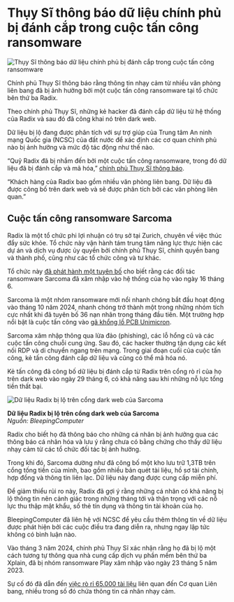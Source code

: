 # Thụy Sĩ thông báo dữ liệu chính phủ bị đánh cắp trong cuộc tấn công ransomware

![Thụy Sĩ thông báo dữ liệu chính phủ bị đánh cắp trong cuộc tấn công ransomware](https://www.bleepstatic.com/content/hl-images/2022/01/06/swiss-flag.jpg)

Chính phủ Thụy Sĩ thông báo rằng thông tin nhạy cảm từ nhiều văn phòng liên bang đã bị ảnh hưởng bởi một cuộc tấn công ransomware tại tổ chức bên thứ ba Radix.

Theo chính phủ Thụy Sĩ, những kẻ hacker đã đánh cắp dữ liệu từ hệ thống của Radix và sau đó đã công khai nó trên dark web.

Dữ liệu bị lộ đang được phân tích với sự trợ giúp của Trung tâm An ninh mạng Quốc gia (NCSC) của đất nước để xác định các cơ quan chính phủ nào bị ảnh hưởng và mức độ tác động như thế nào.

“Quỹ Radix đã bị nhắm đến bởi một cuộc tấn công ransomware, trong đó dữ liệu đã bị đánh cắp và mã hóa,” [chính phủ Thụy Sĩ thông báo](https://www.news.admin.ch/en/newnsb/T5AZeWNEPFGe).

“Khách hàng của Radix bao gồm nhiều văn phòng liên bang. Dữ liệu đã được công bố trên dark web và sẽ được phân tích bởi các văn phòng liên quan.”

## Cuộc tấn công ransomware Sarcoma

Radix là một tổ chức phi lợi nhuận có trụ sở tại Zurich, chuyên về việc thúc đẩy sức khỏe. Tổ chức này vận hành tám trung tâm năng lực thực hiện các dự án và dịch vụ được ủy quyền bởi chính phủ Thụy Sĩ, chính quyền bang và thành phố, cũng như các tổ chức công và tư khác.

Tổ chức này [đã phát hành một tuyên bố](https://www.radix.ch/media/4vhnnese/informationen-zum-cyberangriff-auf-radix-20250630.pdf) cho biết rằng các đối tác ransomware Sarcoma đã xâm nhập vào hệ thống của họ vào ngày 16 tháng 6.

Sarcoma là một nhóm ransomware mới nổi nhanh chóng bắt đầu hoạt động vào tháng 10 năm 2024, nhanh chóng trở thành một trong những nhóm tích cực nhất khi đã tuyên bố 36 nạn nhân trong tháng đầu tiên. Một trường hợp nổi bật là cuộc tấn công vào [gã khổng lồ PCB Unimicron](https://www.bleepingcomputer.com/news/security/sarcoma-ransomware-claims-breach-at-giant-pcb-maker-unimicron/).

Sarcoma xâm nhập thông qua lừa đảo (phishing), các lỗ hổng cũ và các cuộc tấn công chuỗi cung ứng. Sau đó, các hacker thường tận dụng các kết nối RDP và di chuyển ngang trên mạng. Trong giai đoạn cuối của cuộc tấn công, kẻ tấn công đánh cắp dữ liệu và cũng có thể mã hóa nó.

Kẻ tấn công đã công bố dữ liệu bị đánh cắp từ Radix trên cổng rò rỉ của họ trên dark web vào ngày 29 tháng 6, có khả năng sau khi những nỗ lực tống tiền thất bại.

![Dữ liệu Radix bị lộ trên cổng dark web của Sarcoma](https://www.bleepstatic.com/images/news/u/1220909/2025/June/sarcoma.jpg)

**Dữ liệu Radix bị lộ trên cổng dark web của Sarcoma**  
_Nguồn: BleepingComputer_

Radix cho biết họ đã thông báo cho những cá nhân bị ảnh hưởng qua các thông báo cá nhân hóa và lưu ý rằng chưa có bằng chứng cho thấy dữ liệu nhạy cảm từ các tổ chức đối tác bị ảnh hưởng.

Trong khi đó, Sarcoma dường như đã công bố một kho lưu trữ 1,3TB trên cổng tống tiền của mình, bao gồm nhiều bản quét tài liệu, hồ sơ tài chính, hợp đồng và thông tin liên lạc. Dữ liệu này đang được cung cấp miễn phí.

Để giảm thiểu rủi ro này, Radix đã gợi ý rằng những cá nhân có khả năng bị lộ thông tin nên cảnh giác trong những tháng tới và thận trọng với các nỗ lực thu thập mật khẩu, số thẻ tín dụng và thông tin tài khoản của họ.

BleepingComputer đã liên hệ với NCSC để yêu cầu thêm thông tin về dữ liệu được phát hiện bởi các cuộc điều tra đang diễn ra, nhưng ngay lập tức không có bình luận nào.

Vào tháng 3 năm 2024, chính phủ Thụy Sĩ xác nhận rằng họ đã bị lộ một cách tương tự thông qua nhà cung cấp dịch vụ phần mềm bên thứ ba Xplain, đã bị nhóm ransomware Play xâm nhập vào ngày 23 tháng 5 năm 2023.

Sự cố đó đã dẫn đến [việc rò rỉ 65.000 tài liệu](https://www.bleepingcomputer.com/news/security/switzerland-play-ransomware-leaked-65-000-government-documents/) liên quan đến Cơ quan Liên bang, nhiều trong số đó chứa thông tin cá nhân nhạy cảm.